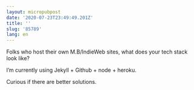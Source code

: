 ```yaml
---
layout: micropubpost
date: '2020-07-23T23:49:49.201Z'
title: ''
slug: '85789'
lang: en
---
```

Folks who host their own M.B/IndieWeb sites, what does your tech stack look like?

I’m currently using Jekyll + Github + node + heroku. 

Curious if there are better solutions. 
